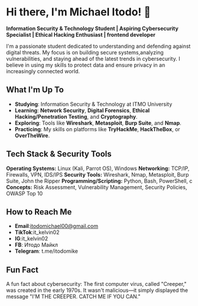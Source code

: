 # Hi there, I'm Michael Itodo! 👋
**Information Security & Technology Student | Aspiring Cybersecurity Specialist | Ethical Hacking Enthusiast | frontend developer**

I'm a passionate student dedicated to understanding and defending against digital threats.
My focus is on building secure systems,analyzing vulnerabilities, and staying ahead of the latest trends in cybersecurity.
I believe in using my skills to protect data and ensure privacy in an increasingly connected world.

## What I'm Up To
- **Studying**: Information Security & Technology at ITMO University
- **Learning**: **Network Security**, **Digital Forensics**, **Ethical Hacking/Penetration Testing**, and **Cryptography**.
- **Exploring**: Tools like **Wireshark**, **Metasploit**, **Burp Suite**, and **Nmap**.
- **Practicing**: My skills on platforms like **TryHackMe**, **HackTheBox**, or **OverTheWire**.

## Tech Stack & Security Tools
**Operating Systems:** Linux (Kali, Parrot OS), Windows
**Networking:** TCP/IP, Firewalls, VPN, IDS/IPS
**Security Tools:** Wireshark, Nmap, Metasploit, Burp Suite, John the Ripper
**Programming/Scripting:** Python, Bash, PowerShell, c
**Concepts:** Risk Assessment, Vulnerability Management, Security Policies, OWASP Top 10

## How to Reach Me
- **Email**:itodomichael00@gmail.com
- **TikTok**:it_kelvin02
- **IG**:it_kelvin02
- **FB**: Итодо Майкл
- **Telegram**: t.me/itodomike

##  Fun Fact

A fun fact about cybersecurity: The first computer virus, called "Creeper," was created in the early 1970s.
It wasn't malicious—it simply displayed the message "I'M THE CREEPER. CATCH ME IF YOU CAN."
